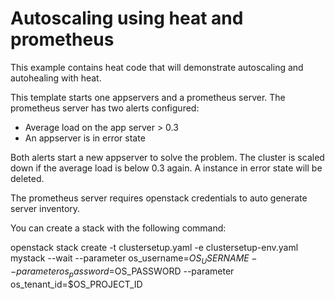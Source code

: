 # Autoscaling using heat and prometheus

This example contains heat code that will demonstrate autoscaling and autohealing with heat.

This template starts one appservers and a prometheus server. The prometheus server has two alerts configured:

- Average load on the app server > 0.3
- An appserver is in error state

Both alerts start a new appserver to solve the problem. The cluster is scaled down if the average load is below 0.3 again. A instance in error state will be deleted.

The prometheus server requires openstack credentials to auto generate server inventory.

You can create a stack with the following command:

openstack stack create -t clustersetup.yaml -e clustersetup-env.yaml  mystack --wait --parameter os_username=$OS_USERNAME --parameter os_password=$OS_PASSWORD --parameter os_tenant_id=$OS_PROJECT_ID
